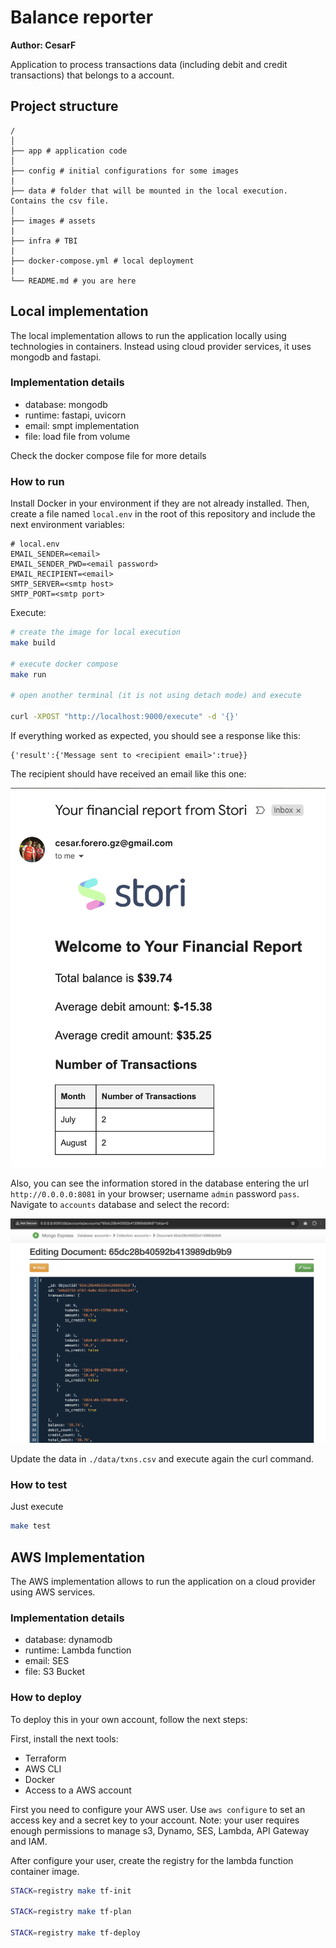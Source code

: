 # Balance reporter

**Author: CesarF**

Application to process transactions data (including debit and credit transactions) that belongs to a account.

## Project structure
```
/
│
├── app # application code
│
├── config # initial configurations for some images
|
├── data # folder that will be mounted in the local execution. Contains the csv file.
│
├── images # assets
|
├── infra # TBI
|
├── docker-compose.yml # local deployment
|
└── README.md # you are here
```

## Local implementation

The local implementation allows to run the application locally using technologies in containers. Instead using cloud provider services, it uses mongodb and fastapi.

### Implementation details

- database: mongodb
- runtime: fastapi, uvicorn
- email: smpt implementation
- file: load file from volume

Check the docker compose file for more details

### How to run

Install Docker in your environment if they are not already installed. Then, create a file named `local.env` in the root of this repository and include the next environment variables:

```
# local.env
EMAIL_SENDER=<email>
EMAIL_SENDER_PWD=<email password>
EMAIL_RECIPIENT=<email>
SMTP_SERVER=<smtp host>
SMTP_PORT=<smtp port>
```

Execute:

```bash
# create the image for local execution
make build

# execute docker compose
make run

# open another terminal (it is not using detach mode) and execute

curl -XPOST "http://localhost:9000/execute" -d '{}'
```

If everything worked as expected, you should see a response like this:

```
{'result':{'Message sent to <recipient email>':true}}
```

The recipient should have received an email like this one:

![email](./images/email_example.png)

Also, you can see the information stored in the database entering the url `http://0.0.0.0:8081` in your browser; username `admin` password `pass`. Navigate to `accounts` database and select the record:

![email](./images/mongo_db_example.png)

Update the data in `./data/txns.csv` and execute again the curl command.

### How to test

Just execute

```bash
make test
```

## AWS Implementation

The AWS implementation allows to run the application on a cloud provider using AWS services.

### Implementation details

- database: dynamodb
- runtime: Lambda function
- email: SES
- file: S3 Bucket

### How to deploy

To deploy this in your own account, follow the next steps:

First, install the next tools:

- Terraform
- AWS CLI
- Docker
- Access to a AWS account

First you need to configure your AWS user. Use `aws configure` to set an access key and a secret key to your account. Note: your user requires enough permissions to manage s3, Dynamo, SES, Lambda, API Gateway and IAM.

After configure your user, create the registry for the lambda function container image.

```bash
STACK=registry make tf-init

STACK=registry make tf-plan

STACK=registry make tf-deploy
```
